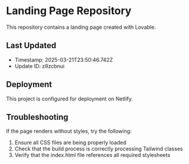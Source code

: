 
# Landing Page Repository

This repository contains a landing page created with Lovable.

## Last Updated
- Timestamp: 2025-03-21T23:50:46.742Z
- Update ID: z8zcbnui

## Deployment
This project is configured for deployment on Netlify.

## Troubleshooting
If the page renders without styles, try the following:
1. Ensure all CSS files are being properly loaded
2. Check that the build process is correctly processing Tailwind classes
3. Verify that the index.html file references all required stylesheets
